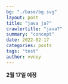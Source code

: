 ```yaml
---
bg: "./base/bg.svg"
layout: post
title: "java ja?"
crawlertitle: "java?"
summary: "concept"
date: 2022-02-17
categories: posts
tags: "test"
author: vvney
---
```


**2월 17일 예정**
